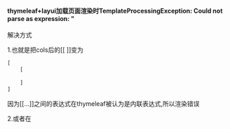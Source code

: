 #### thymeleaf+layui加载页面渲染时TemplateProcessingException: Could not parse as expression: "

解决方式

1.也就是把cols后的[[ ]]变为

```html
[
    [
    
    ]
]
```

因为[[…]]之间的表达式在thymeleaf被认为是内联表达式,所以渲染错误

2.或者在<script type="text/javascript" >  加上 th:inline="none"

```html
<script type="text/javascript"  th:inline="none">
```

